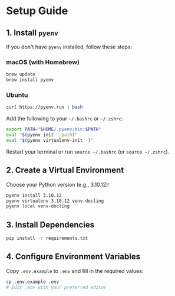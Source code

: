 # Setup Guide

## 1. Install `pyenv`

If you don't have `pyenv` installed, follow these steps:

### macOS (with Homebrew)
```sh
brew update
brew install pyenv
```

### Ubuntu
```sh
curl https://pyenv.run | bash
```
Add the following to your `~/.bashrc` or `~/.zshrc`:
```sh
export PATH="$HOME/.pyenv/bin:$PATH"
eval "$(pyenv init --path)"
eval "$(pyenv virtualenv-init -)"
```
Restart your terminal or run `source ~/.bashrc` (or `source ~/.zshrc`).

## 2. Create a Virtual Environment

Choose your Python version (e.g., 3.10.12):

```sh
pyenv install 3.10.12
pyenv virtualenv 3.10.12 venv-docling
pyenv local venv-docling
```

## 3. Install Dependencies

```sh
pip install -r requirements.txt
```

## 4. Configure Environment Variables

Copy `.env.example` to `.env` and fill in the required values:

```sh
cp .env.example .env
# Edit .env with your preferred editor
```